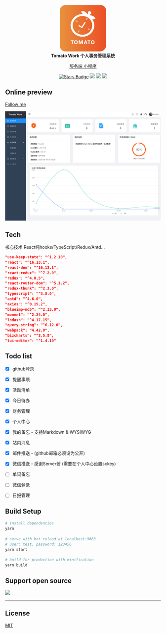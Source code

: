 
<p align="center">
  <a href="https://work.xiejiahe.com">
    <img src="public/poster.png" width="150" />
  </a>
  <br />
  <b>Tomato Work 个人事务管理系统</b>
  <p align="center">
    <a href="https://github.com/xjh22222228/tomato-work-server">服务端 </a>
    <a href="https://github.com/xjh22222228/tomato-work-weapp"> 小程序</a>
  </p>
  <p align="center">
    <a href="https://github.com/xjh22222228/tomato-work/stargazers"><img src="https://img.shields.io/github/stars/xjh22222228/tomato-work" alt="Stars Badge"/></a>
    <img src="https://img.shields.io/github/package-json/v/xjh22222228/tomato-work" />
    <img src="https://img.shields.io/github/license/xjh22222228/tomato-work" />
    <a href="https://hits.dwyl.com/xjh22222228/tomato-work">
      <img src="https://hits.dwyl.com/xjh22222228/tomato-work.svg" />
    </a>
  </p>
</p>





## Online preview
[Follow me](https://work.xiejiahe.com)

![](media/screenshot.png)


## Tech
核心技术 React纯hooks/TypeScript/Redux/Antd...
``` json
"use-keep-state": "^1.2.10",
"react": "^16.13.1",
"react-dom": "^16.13.1",
"react-redux": "^7.2.0",
"redux": "^4.0.5",
"react-router-dom": "^5.1.2",
"redux-thunk": "^2.3.0",
"typescript": "^3.8.0",
"antd": "^4.6.0",
"axios": "^0.19.2",
"blueimp-md5": "^2.13.0",
"moment": "^2.24.0",
"lodash": "^4.17.15",
"query-string": "^6.12.0",
"webpack": "4.42.0",
"bizcharts": "^3.5.8",
"tui-editor": "^1.4.10"
```

## Todo list
- [x] github登录
- [x] 提醒事项
- [x] 活动清单
- [x] 今日待办
- [x] 财务管理
- [x] 个人中心
- [x] 我的备忘 - 支持Markdown & WYSIWYG
- [x] 站内消息
- [x] 邮件推送 - (github邮箱必须设为公开)
- [x] 微信推送 - 感谢Server酱 (需要在个人中心设置sckey)
- [ ] 单词备忘
- [ ] 微信登录
- [ ] 日报管理


## Build Setup
``` bash
# install dependencies
yarn

# serve with hot reload at localhost:9663
# user: test, password: 123456
yarn start

# build for production with minification
yarn build
```





## Support open source

<img src="https://raw.githubusercontent.com/xjh22222228/statics/master/images/2018/32.png" width="500">


---

## License
[MIT](https://opensource.org/licenses/MIT)




